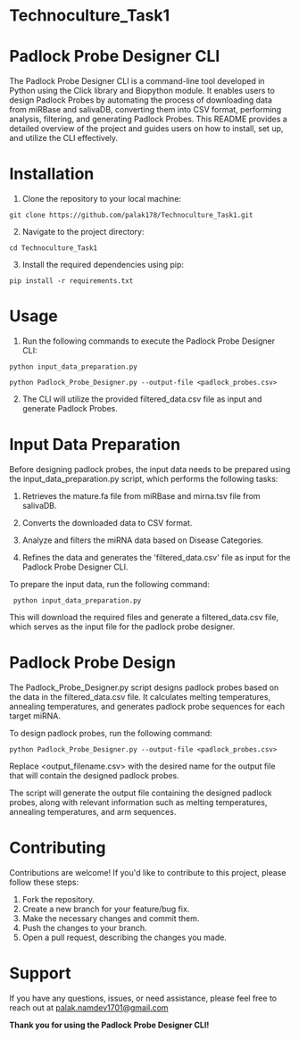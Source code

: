 # Technoculture_Task1
# Padlock Probe Designer CLI
The Padlock Probe Designer CLI is a command-line tool developed in Python using the Click library and Biopython module. It enables users to design Padlock Probes by automating the process of downloading data from miRBase and salivaDB, converting them into CSV format, performing analysis, filtering, and generating Padlock Probes. This README provides a detailed overview of the project and guides users on how to install, set up, and utilize the CLI effectively.

# Installation
1. Clone the repository to your local machine:
```
git clone https://github.com/palak178/Technoculture_Task1.git 
```

2. Navigate to the project directory: 
```
cd Technoculture_Task1
```

3. Install the required dependencies using pip:
```
pip install -r requirements.txt
```

# Usage
1. Run the following commands to execute the Padlock Probe Designer CLI:
```
python input_data_preparation.py
``` 
```
python Padlock_Probe_Designer.py --output-file <padlock_probes.csv>
```
2. The CLI will utilize the provided filtered_data.csv file as input and generate Padlock Probes.

# Input Data Preparation
   Before designing padlock probes, the input data needs to be prepared using the input_data_preparation.py script, which performs the following tasks:

   1. Retrieves the mature.fa file from miRBase and mirna.tsv file from salivaDB.
  
   2. Converts the downloaded data to CSV format.
  
   3. Analyze and filters the miRNA data based on Disease Categories.
   
   4. Refines the data and generates the 'filtered_data.csv' file as input for the Padlock Probe Designer CLI.

 To prepare the input data, run the following command:
 ```
  python input_data_preparation.py
 ```
This will download the required files and generate a filtered_data.csv file, which serves as the input file for the padlock probe designer.

# Padlock Probe Design
The Padlock_Probe_Designer.py script designs padlock probes based on the data in the filtered_data.csv file. It calculates melting temperatures, annealing temperatures, and generates padlock probe sequences for each target miRNA.

To design padlock probes, run the following command:
```
python Padlock_Probe_Designer.py --output-file <padlock_probes.csv>
```
Replace <output_filename.csv> with the desired name for the output file that will contain the designed padlock probes.

The script will generate the output file containing the designed padlock probes, along with relevant information such as melting temperatures, annealing temperatures, and arm sequences.

# Contributing
Contributions are welcome! If you'd like to contribute to this project, please follow these steps:

1. Fork the repository.
2. Create a new branch for your feature/bug fix.
3. Make the necessary changes and commit them.
4. Push the changes to your branch.
5. Open a pull request, describing the changes you made.

# Support
If you have any questions, issues, or need assistance, please feel free to reach out at palak.namdev1701@gmail.com

**Thank you for using the Padlock Probe Designer CLI!**


